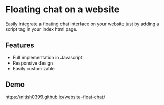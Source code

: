# Floating chat on a website

Easily integrate a floating chat interface on your website just by adding a script tag in your index html page.

## Features

- Full implementation in Javascript
- Responsive design
- Easily customizable

## Demo

https://nitish0399.github.io/website-float-chat/
